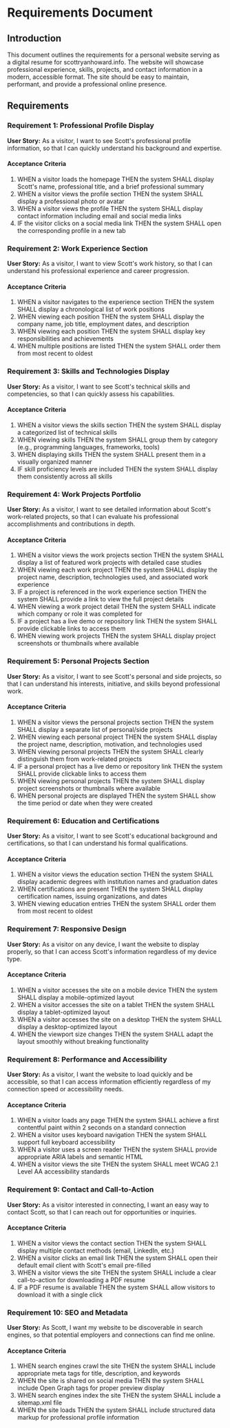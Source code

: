 # Requirements Document

## Introduction

This document outlines the requirements for a personal website serving as a digital resume for scottryanhoward.info. The website will showcase professional experience, skills, projects, and contact information in a modern, accessible format. The site should be easy to maintain, performant, and provide a professional online presence.

## Requirements

### Requirement 1: Professional Profile Display

**User Story:** As a visitor, I want to see Scott's professional profile information, so that I can quickly understand his background and expertise.

#### Acceptance Criteria

1. WHEN a visitor loads the homepage THEN the system SHALL display Scott's name, professional title, and a brief professional summary
2. WHEN a visitor views the profile section THEN the system SHALL display a professional photo or avatar
3. WHEN a visitor views the profile THEN the system SHALL display contact information including email and social media links
4. IF the visitor clicks on a social media link THEN the system SHALL open the corresponding profile in a new tab

### Requirement 2: Work Experience Section

**User Story:** As a visitor, I want to view Scott's work history, so that I can understand his professional experience and career progression.

#### Acceptance Criteria

1. WHEN a visitor navigates to the experience section THEN the system SHALL display a chronological list of work positions
2. WHEN viewing each position THEN the system SHALL display the company name, job title, employment dates, and description
3. WHEN viewing each position THEN the system SHALL display key responsibilities and achievements
4. WHEN multiple positions are listed THEN the system SHALL order them from most recent to oldest

### Requirement 3: Skills and Technologies Display

**User Story:** As a visitor, I want to see Scott's technical skills and competencies, so that I can quickly assess his capabilities.

#### Acceptance Criteria

1. WHEN a visitor views the skills section THEN the system SHALL display a categorized list of technical skills
2. WHEN viewing skills THEN the system SHALL group them by category (e.g., programming languages, frameworks, tools)
3. WHEN displaying skills THEN the system SHALL present them in a visually organized manner
4. IF skill proficiency levels are included THEN the system SHALL display them consistently across all skills

### Requirement 4: Work Projects Portfolio

**User Story:** As a visitor, I want to see detailed information about Scott's work-related projects, so that I can evaluate his professional accomplishments and contributions in depth.

#### Acceptance Criteria

1. WHEN a visitor views the work projects section THEN the system SHALL display a list of featured work projects with detailed case studies
2. WHEN viewing each work project THEN the system SHALL display the project name, description, technologies used, and associated work experience
3. IF a project is referenced in the work experience section THEN the system SHALL provide a link to view the full project details
4. WHEN viewing a work project detail THEN the system SHALL indicate which company or role it was completed for
5. IF a project has a live demo or repository link THEN the system SHALL provide clickable links to access them
6. WHEN viewing work projects THEN the system SHALL display project screenshots or thumbnails where available

### Requirement 5: Personal Projects Section

**User Story:** As a visitor, I want to see Scott's personal and side projects, so that I can understand his interests, initiative, and skills beyond professional work.

#### Acceptance Criteria

1. WHEN a visitor views the personal projects section THEN the system SHALL display a separate list of personal/side projects
2. WHEN viewing each personal project THEN the system SHALL display the project name, description, motivation, and technologies used
3. WHEN viewing personal projects THEN the system SHALL clearly distinguish them from work-related projects
4. IF a personal project has a live demo or repository link THEN the system SHALL provide clickable links to access them
5. WHEN viewing personal projects THEN the system SHALL display project screenshots or thumbnails where available
6. WHEN personal projects are displayed THEN the system SHALL show the time period or date when they were created

### Requirement 6: Education and Certifications

**User Story:** As a visitor, I want to see Scott's educational background and certifications, so that I can understand his formal qualifications.

#### Acceptance Criteria

1. WHEN a visitor views the education section THEN the system SHALL display academic degrees with institution names and graduation dates
2. WHEN certifications are present THEN the system SHALL display certification names, issuing organizations, and dates
3. WHEN viewing education entries THEN the system SHALL order them from most recent to oldest

### Requirement 7: Responsive Design

**User Story:** As a visitor on any device, I want the website to display properly, so that I can access Scott's information regardless of my device type.

#### Acceptance Criteria

1. WHEN a visitor accesses the site on a mobile device THEN the system SHALL display a mobile-optimized layout
2. WHEN a visitor accesses the site on a tablet THEN the system SHALL display a tablet-optimized layout
3. WHEN a visitor accesses the site on a desktop THEN the system SHALL display a desktop-optimized layout
4. WHEN the viewport size changes THEN the system SHALL adapt the layout smoothly without breaking functionality

### Requirement 8: Performance and Accessibility

**User Story:** As a visitor, I want the website to load quickly and be accessible, so that I can access information efficiently regardless of my connection speed or accessibility needs.

#### Acceptance Criteria

1. WHEN a visitor loads any page THEN the system SHALL achieve a first contentful paint within 2 seconds on a standard connection
2. WHEN a visitor uses keyboard navigation THEN the system SHALL support full keyboard accessibility
3. WHEN a visitor uses a screen reader THEN the system SHALL provide appropriate ARIA labels and semantic HTML
4. WHEN a visitor views the site THEN the system SHALL meet WCAG 2.1 Level AA accessibility standards

### Requirement 9: Contact and Call-to-Action

**User Story:** As a visitor interested in connecting, I want an easy way to contact Scott, so that I can reach out for opportunities or inquiries.

#### Acceptance Criteria

1. WHEN a visitor views the contact section THEN the system SHALL display multiple contact methods (email, LinkedIn, etc.)
2. WHEN a visitor clicks an email link THEN the system SHALL open their default email client with Scott's email pre-filled
3. WHEN a visitor views the site THEN the system SHALL include a clear call-to-action for downloading a PDF resume
4. IF a PDF resume is available THEN the system SHALL allow visitors to download it with a single click

### Requirement 10: SEO and Metadata

**User Story:** As Scott, I want my website to be discoverable in search engines, so that potential employers and connections can find me online.

#### Acceptance Criteria

1. WHEN search engines crawl the site THEN the system SHALL include appropriate meta tags for title, description, and keywords
2. WHEN the site is shared on social media THEN the system SHALL include Open Graph tags for proper preview display
3. WHEN search engines index the site THEN the system SHALL include a sitemap.xml file
4. WHEN the site loads THEN the system SHALL include structured data markup for professional profile information
